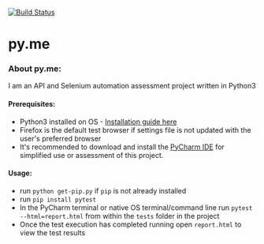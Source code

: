 [![Build Status](https://travis-ci.org/{jcopperman}/{py.me}.png?branch=master)](https://travis-ci.org/{jcopperman}/{py.me})
# py.me

### About py.me: 
 I am an API and Selenium automation assessment project written in Python3

#### Prerequisites:
 - Python3 installed on OS - [Installation guide here](https://realpython.com/installing-python/)
 - Firefox is the default test browser if settings file is not updated with the user's preferred browser
 - It's recommended to download and install the [PyCharm IDE](https://www.jetbrains.com/pycharm/) for simplified use or assessment of this project.

#### Usage:
- run ```python get-pip.py``` if `pip` is not already installed
- run ```pip install pytest``` 
- In the PyCharm terminal or native OS terminal/command line run ```pytest --html=report.html``` from within the `tests` folder in the project
- Once the test execution has completed running open `report.html` to view the test results
